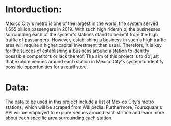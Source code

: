 # Intorduction: 
Mexico City's metro is one of the largest in the world, the system served 1.655 billion passengers in 2019. With such high ridership, the businesses surrounding each of the system's stations stand to benefit from the high traffic of passangers. However, establishing a business in such a high traffic area will require a higher capital investment than usual. Therefore, it is key for the succes of establishing a business around a station to idenitfy posssible competitors or lack thereof. The aim of this project is to do just that,explore venues around each station in Mexico City's system to identify possible opportunities for a retail store. 


# Data:
The data to be used in this project include a list of Mexico City's metro stations, which will be scraped from Wikipedia. Furthermore, Foursquare's API will be employed to explore venues around each station and learn more about each specific area surrounding each station. 
